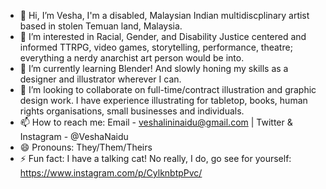 - 👋 Hi, I’m Vesha, I'm a disabled, Malaysian Indian multidiscplinary artist based in stolen Temuan land, Malaysia.
- 👀 I’m interested in Racial, Gender, and Disability Justice centered and informed TTRPG, video games, storytelling, performance, theatre; everything a nerdy anarchist art person would be into.
- 🌱 I’m currently learning Blender! And slowly honing my skills as a designer and illustrator wherever I can.
- 💞️ I’m looking to collaborate on full-time/contract illustration and graphic design work. I have experience illustrating for tabletop, books, human rights organisations, small businesses and individuals.
- 📫 How to reach me: Email - veshalininaidu@gmail.com | Twitter & Instagram - @VeshaNaidu
- 😄 Pronouns: They/Them/Theirs
- ⚡ Fun fact: I have a talking cat! No really, I do, go see for yourself: https://www.instagram.com/p/CylknbtpPvc/

<!---
veshalininaidu/veshalininaidu is a ✨ special ✨ repository because its `README.md` (this file) appears on your GitHub profile.
You can click the Preview link to take a look at your changes.
--->
